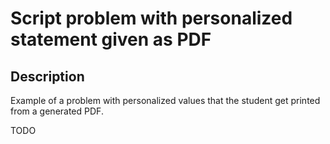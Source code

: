# Script problem with personalized statement given as PDF

## Description

Example of a problem with personalized values that the student get printed from a generated PDF.

TODO